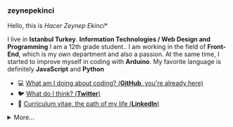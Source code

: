 ### zeynepekinci


Hello, this is *Hacer Zeynep Ekinci**

I live in **Istanbul Turkey**. **Information Technologies / Web Design and Programming** I am a 12th grade student..
I am working in the field of **Front-End**, which is my own department and also a passion.
At the same time, I started to improve myself in coding with **Arduino**.
My favorite language is definitely **JavaScript** and **Python**

- 💻 [What am I doing about coding? (**GitHub**, you're already here)](https://github.com/zeynepekinci)
- 🐦  [What do I think? (**Twitter**)](https://twitter.com/hzeynepekinci)
- 🏹  [Curriculum vitae, the path of my life (**LinkedIn**)](https://linkedin.com/in/hacerzeynepekinci)


<details>
  <summary>More...</summary>
  <img src="https://github-readme-stats.vercel.app/api?username=zeynepekinci&show_icons=true&count_private=true&theme=dark" />
</details>
